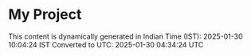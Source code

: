 # My Project

This content is dynamically generated in Indian Time (IST): 2025-01-30 10:04:24 IST
Converted to UTC: 2025-01-30 04:34:24 UTC
